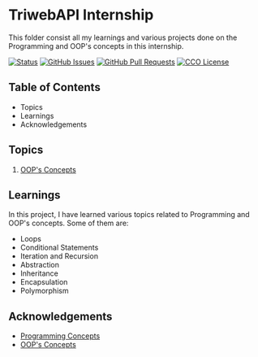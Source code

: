 # TriwebAPI Internship
This folder consist all my learnings and various projects done on the Programming and OOP's concepts in this internship.

[![Status](https://img.shields.io/badge/status-active-success.svg)](https://github.com/krish3742/TriwebAPI-Learning/) [![GitHub Issues](https://img.shields.io/github/issues/krish3742/TriwebAPI-Learning.svg)](https://github.com/krish3742/TriwebAPI-Learning/issues) [![GitHub Pull Requests](https://img.shields.io/github/issues-pr/krish3742/TriwebAPI-Learning.svg)](https://github.com/krish3742/TriwebAPI-Learning/pulls) [![CCO License](https://img.shields.io/badge/license-CCO-yellow.svg)](https://creativecommons.org/publicdomain/zero/1.0/)

## Table of Contents

 - Topics
 - Learnings
 - Acknowledgements

## Topics
 
 1. [OOP's Concepts](https://github.com/krish3742/TriwebAPI-Learning/blob/main/Programing/OOPs/readme.md)

## Learnings

In this project, I have learned various topics related to Programming and OOP's concepts. Some of them are:

- Loops
- Conditional Statements
- Iteration and Recursion
- Abstraction
- Inheritance
- Encapsulation
- Polymorphism

## Acknowledgements

 - [Programming Concepts](https://www.youtube.com/playlist?list=PLIfcYFqzDXHmwaJAIA_mTyQH9VnoaooWY)
 - [OOP's Concepts](https://www.youtube.com/playlist?list=PLIfcYFqzDXHn9pCIgliDCujW8UXNOkNdE)